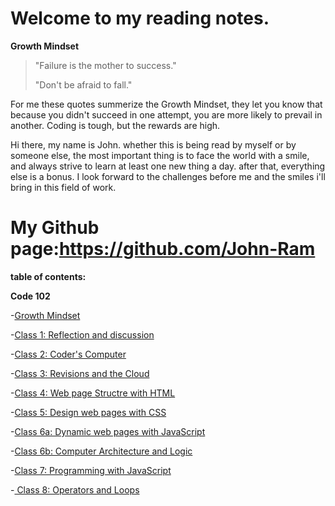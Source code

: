 # Welcome to my reading notes.

**Growth Mindset**

>"Failure is the mother to success."
>
>"Don't be afraid to fall."
>

For me these quotes summerize the Growth Mindset, they let you know that because you didn't succeed in one attempt, you are more likely to prevail in another. Coding is tough, but the rewards are high.

Hi there, my name is John. whether this is being read by myself or by someone else, the most important thing is to face the world with a smile, and always strive to learn at least one new thing a day. after that, everything else is a bonus. I look forward to the challenges before me and the smiles i'll bring in this field of work.

# My Github page:https://github.com/John-Ram

**table of contents:**

**Code 102**

-[Growth Mindset](growth-mindset.md)

-[Class 1: Reflection and discussion](Reflection-and-discussion.md)

-[Class 2: Coder's Computer](coders-computer-class-2.md)

-[Class 3: Revisions and the Cloud](revisions-and-the-cloud.md)

-[Class 4: Web page Structre with HTML](web-page-structure.md)

-[Class 5: Design web pages with CSS](web-pages-css.md)

-[Class 6a: Dynamic web pages with JavaScript](dynamic-javascript.md)

-[Class 6b: Computer Architecture and Logic](Computer-logic.md)

-[Class 7: Programming with JavaScript](programming-javascript.md)

-[ Class 8: Operators and Loops](operators-and-loops.md)


